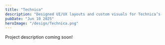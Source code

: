 ```yaml
---
title: "Technica"
description: "Designed UI/UX layouts and custom visuals for Technica’s website using Adobe Illustrator, contributing character art, sticker designs, and interface assets to enhance brand consistency and user experience."
pubDate: "Jun 10 2025"
heroImage: "/design/Technica.png"
---
```


Project description coming soon!
